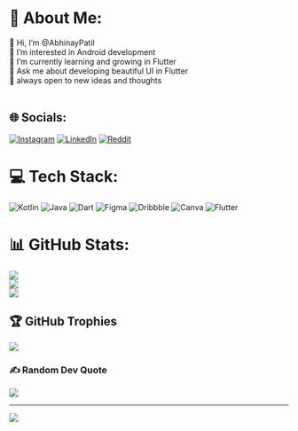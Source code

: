 # 💫 About Me:
👋 Hi, I’m @AbhinayPatil<br>👀 I’m interested in Android development<br>🌱 I’m currently learning and growing in Flutter<br>💬 Ask me about developing beautiful UI in Flutter<br>🤝 always open to new ideas and thoughts<br><br>


## 🌐 Socials:
[![Instagram](https://img.shields.io/badge/Instagram-%23E4405F.svg?logo=Instagram&logoColor=white)](https://instagram.com/abhny5) [![LinkedIn](https://img.shields.io/badge/LinkedIn-%230077B5.svg?logo=linkedin&logoColor=white)](https://linkedin.com/in/abhinay-patil-3b385422a) [![Reddit](https://img.shields.io/badge/Reddit-%23FF4500.svg?logo=Reddit&logoColor=white)](https://reddit.com/user/No-Rub-3092) 

# 💻 Tech Stack:
![Kotlin](https://img.shields.io/badge/kotlin-%230095D5.svg?style=flat&logo=kotlin&logoColor=white) ![Java](https://img.shields.io/badge/java-%23ED8B00.svg?style=flat&logo=java&logoColor=white) ![Dart](https://img.shields.io/badge/dart-%230175C2.svg?style=flat&logo=dart&logoColor=white) 	![Figma](https://img.shields.io/badge/figma-%23F24E1E.svg?style=flat&logo=figma&logoColor=white) ![Dribbble](https://img.shields.io/badge/Dribbble-EA4C89?style=flat&logo=dribbble&logoColor=white) ![Canva](https://img.shields.io/badge/Canva-%2300C4CC.svg?style=flat&logo=Canva&logoColor=white) ![Flutter](https://img.shields.io/badge/Flutter-%2302569B.svg?style=flat&logo=Flutter&logoColor=white)
# 📊 GitHub Stats:
![](https://github-readme-stats.vercel.app/api?username=AbhinayPatil&theme=tokyonight&hide_border=false&include_all_commits=false&count_private=true)<br/>
![](https://github-readme-streak-stats.herokuapp.com/?user=AbhinayPatil&theme=tokyonight&hide_border=false)<br/>
![](https://github-readme-stats.vercel.app/api/top-langs/?username=AbhinayPatil&theme=tokyonight&hide_border=false&include_all_commits=false&count_private=true&layout=compact)

## 🏆 GitHub Trophies
![](https://github-profile-trophy.vercel.app/?username=AbhinayPatil&theme=radical&no-frame=false&no-bg=true&margin-w=4)

### ✍️ Random Dev Quote
![](https://quotes-github-readme.vercel.app/api?type=horizontal&theme=dark)

---
[![](https://visitcount.itsvg.in/api?id=AbhinayPatil&icon=0&color=9)](https://visitcount.itsvg.in)

<!-- Proudly created with GPRM ( https://gprm.itsvg.in ) -->
